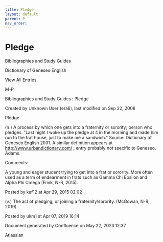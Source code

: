 ```yaml
---
title: Pledge
layout: default
parent: P
nav_order:
---
```


# Pledge

Bibliographies and Study Guides

Dictionary of Geneseo English

View All Entries

M-P

Bibliographies and Study Guides : Pledge

Created by  Unknown User (era6), last modified on Sep 22, 2008

Pledge

(n.) A process by which one gets into a fraternity or sorority; person who pledges. &quot;Last night I woke up the pledge at 4 in the morning and made him run to the frat house, just to make me a sandwich.&quot; Source: Dictionary of Geneseo English 2001. A similar definition appears at http://www.urbandictionary.com/ ; entry probably not specific to Geneseo. Adams.

Comments:

A young and eager student trying to get into a frat or sorority. More often used as a term of endearment in frats such as Gamma Chi Epsilon and Alpha Phi Omega (Frink, N-R, 2015).

Posted by kef12 at Apr 29, 2015 02:02

(v.) The act of pledging, or joining a fraternity/sorority. (McGowan, N-R, 2019)

Posted by ukm1 at Apr 07, 2019 16:14

Document generated by Confluence on May 22, 2023 12:37

Atlassian
